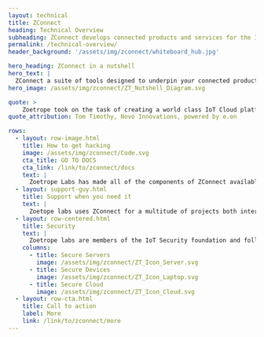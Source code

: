 ```yaml
---
layout: technical
title: ZConnect
heading: Technical Overview
subheading: ZConnect develops connected products and services for the Internet of Things, Wearables and other smart devices
permalink: /technical-overview/
header_background: '/assets/img/zconnect/whiteboard_hub.jpg'

hero_heading: ZConnect in a nutshell
hero_text: |
  ZConnect a suite of tools designed to underpin your connected product ambitions. It's been built from the ground up to allow development of bespoke systems, but simultaniously remove the need for commodity components to be built from scratch in-house. The result is a flexible and secure system with sensible defaults for IoT projects.
hero_image: /assets/img/zconnect/ZT_Nutshell_Diagram.svg

quote: >
    Zoetrope took on the task of creating a world class IoT Cloud platform and mobile application that was easily scalable to serve millions of customers for Novo.
quote_attribution: Tom Timothy, Novo Innovations, powered by e.on

rows:
  - layout: row-image.html
    title: How to get hacking
    image: /assets/img/zconnect/Code.svg
    cta_title: GO TO DOCS
    cta_link: /link/to/zconnect/docs
    text: |
      Zoetrope Labs has made all of the components of ZConnect available online, along with documentation and details of how to start developing on ZConnect.
  - layout: support-guy.html
    title: Support when you need it
    text: |
      Zoetope labs uses ZConnect for a multitude of projects both internally and for our clients. we're able to offer training, support and consulting, whatever your level of expertise. In some cases that may be a complete project delivery, in others it might just be a 1 day training session with your developers.
  - layout: row-centered.html
    title: Security
    text: |
      Zoetrope labs are members of the IoT Security foundation and follow the published best practice guidelines for creating safe and secure software, both for devices and cloud software which they connect to. Get in touch with us to ask any more specific questions and we'd be happy to help!
    columns:
      - title: Secure Servers
        image: /assets/img/zconnect/ZT_Icon_Server.svg
      - title: Secure Devices
        image: /assets/img/zconnect/ZT_Icon_Laptop.svg
      - title: Secure Cloud
        image: /assets/img/zconnect/ZT_Icon_Cloud.svg
  - layout: row-cta.html
    title: Call to action
    label: More
    link: /link/to/zconnect/more
---
```

